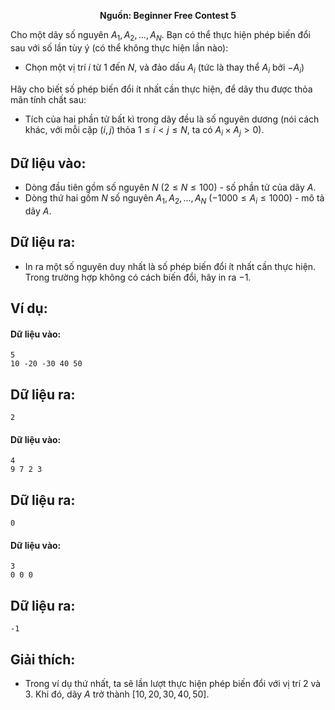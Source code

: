 **<center>Nguồn: Beginner Free Contest 5</center>**

Cho một dãy số nguyên $A_1, A_2, . . . , A_N$. Bạn có thể thực hiện phép biến đổi sau với số lần tùy ý (có thể không thực hiện lần nào):
- Chọn một vị trí $i$ từ $1$ đến $N$, và đảo dấu $A_i$ (tức là thay thể $A_i$ bởi $−A_i$)

Hãy cho biết số phép biến đổi ít nhất cần thực hiện, để dãy thu được thỏa mãn tính chất sau:
- Tích của hai phần tử bất kì trong dãy đều là số nguyên dương (nói cách khác, với mỗi cặp $(i, j)$ thỏa $1 ≤ i < j ≤ N$, ta có $A_i ×  A_j > 0$).

## Dữ liệu vào:
- Dòng đầu tiên gồm số nguyên $N$ $(2 ≤ N ≤ 100)$ - số phần tử của dãy $A$.
- Dòng thứ hai gồm $N$ số nguyên $A_1, A_2, . . . , A_N$ $(−1000 ≤ A_i ≤ 1000)$ - mô tả dãy $A$.

## Dữ liệu ra:
- In ra một số nguyên duy nhất là số phép biến đổi ít nhất cần thực hiện. Trong trường hợp không có cách biến đổi, hãy in ra $-1$.

## Ví dụ:
#### Dữ liệu vào:
```
5
10 -20 -30 40 50
```

## Dữ liệu ra:
```
2
```

#### Dữ liệu vào:
```
4
9 7 2 3
```

## Dữ liệu ra:
```
0
```

#### Dữ liệu vào:
```
3
0 0 0
```

## Dữ liệu ra:
```
-1
```

## Giải thích:
- Trong ví dụ thứ nhất, ta sẽ lần lượt thực hiện phép biến đổi với vị trí $2$ và $3$. Khi đó, dãy $A$ trở thành $[10, 20, 30, 40, 50]$.